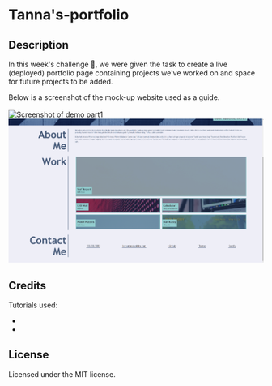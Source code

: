 # Tanna's-portfolio

## Description

In this week's challenge :star_struck:, we were given the task to create a live (deployed) portfolio page containing projects we've worked on and space for future projects to be added.

Below is a screenshot of the mock-up website used as a guide.
<br>
<br>
![Screenshot of demo part1](/assets/part1.png)
![Screenshot of demo par2](/assets/part2.png)

## Credits

Tutorials used:

-
-

## License

Licensed under the MIT license.
